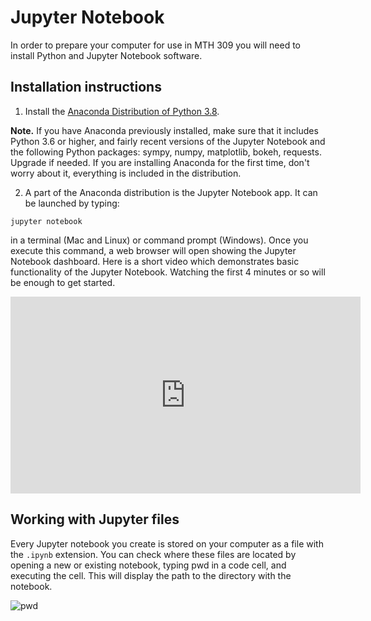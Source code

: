 # Jupyter Notebook

In order to prepare your computer for use in MTH 309 you will need
to install Python and Jupyter Notebook software.

## Installation instructions

1. Install the [Anaconda Distribution of Python 3.8](https://www.anaconda.com/products/individual#Downloads).

**Note.** If you have Anaconda previously installed, make sure that it includes Python 3.6 or higher, and fairly
recent versions of the Jupyter Notebook and the following Python packages: sympy, numpy, matplotlib, bokeh, requests.
Upgrade if needed. If you are installing Anaconda for the first time, don't worry about it, everything is included
in the distribution.

2. A part of the Anaconda distribution is the Jupyter Notebook app. It can be launched by typing:

`jupyter notebook`

in a terminal (Mac and Linux) or command prompt (Windows). Once you execute this command, a web browser will open showing
the  Jupyter Notebook dashboard. Here is a short video which demonstrates basic functionality of the Jupyter Notebook.
Watching the first 4 minutes or so will be enough to get started.

<iframe width="560" height="315" src="https://www.youtube-nocookie.com/embed/BJnro9jQ3fE"
frameborder="0"
allow="accelerometer; autoplay; encrypted-media; gyroscope; picture-in-picture"
allowfullscreen>
</iframe>


## Working with Jupyter files

Every Jupyter notebook you create is stored on your computer as a file with the `.ipynb`
extension. You can check where these files are located by opening a new or existing notebook,
typing pwd in a code cell, and executing the cell. This will display
the path to the directory with the notebook.

![pwd](/assets/img/pwd.png)
